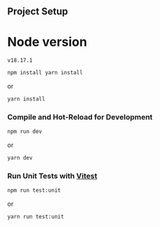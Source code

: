 

## Project Setup

# Node version
```
v18.17.1
```

```sh
npm install yarn install
```
or
```sh
yarn install
```

### Compile and Hot-Reload for Development

```sh
npm run dev
```

or 

```sh
yarn dev
```

### Run Unit Tests with [Vitest](https://vitest.dev/)

```sh
npm run test:unit
```
or

```sh
yarn run test:unit
```
